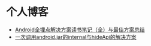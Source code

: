 # 个人博客

 - [Android全埋点解决方案读书笔记（全）与最佳方案总结](https://blog.csdn.net/qq_35197917/article/details/108305780)
 - [一次调用android.jar的internal与hideApi的解决方案](https://blog.csdn.net/qq_35197917/article/details/120067175?spm=1001.2014.3001.5502)


